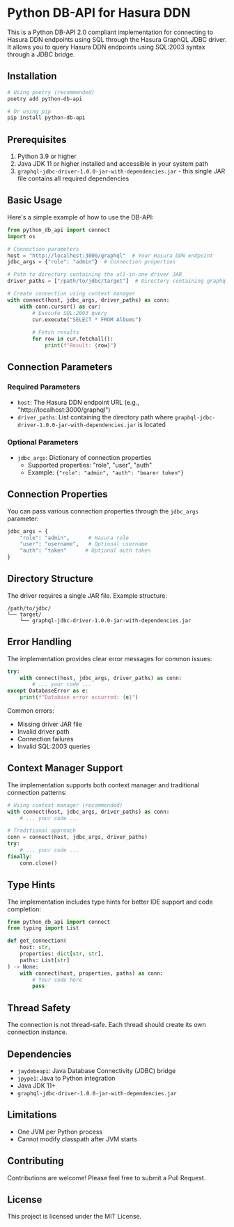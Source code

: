 # Python DB-API for Hasura DDN

This is a Python DB-API 2.0 compliant implementation for connecting to Hasura DDN endpoints using SQL through the Hasura GraphQL JDBC driver. It allows you to query Hasura DDN endpoints using SQL:2003 syntax through a JDBC bridge.

## Installation

```bash
# Using poetry (recommended)
poetry add python-db-api

# Or using pip
pip install python-db-api
```

## Prerequisites

1. Python 3.9 or higher
2. Java JDK 11 or higher installed and accessible in your system path
3. `graphql-jdbc-driver-1.0.0-jar-with-dependencies.jar` - this single JAR file contains all required dependencies

## Basic Usage

Here's a simple example of how to use the DB-API:

```python
from python_db_api import connect
import os

# Connection parameters
host = "http://localhost:3000/graphql"  # Your Hasura DDN endpoint
jdbc_args = {"role": "admin"}  # Connection properties

# Path to directory containing the all-in-one driver JAR
driver_paths = ["/path/to/jdbc/target"]  # Directory containing graphql-jdbc-driver-1.0.0-jar-with-dependencies.jar

# Create connection using context manager
with connect(host, jdbc_args, driver_paths) as conn:
    with conn.cursor() as cur:
        # Execute SQL:2003 query
        cur.execute("SELECT * FROM Albums")
        
        # Fetch results
        for row in cur.fetchall():
            print(f"Result: {row}")
```

## Connection Parameters

### Required Parameters

- `host`: The Hasura DDN endpoint URL (e.g., "http://localhost:3000/graphql")
- `driver_paths`: List containing the directory path where `graphql-jdbc-driver-1.0.0-jar-with-dependencies.jar` is located

### Optional Parameters

- `jdbc_args`: Dictionary of connection properties
  - Supported properties: "role", "user", "auth"
  - Example: `{"role": "admin", "auth": "bearer token"}`

## Connection Properties

You can pass various connection properties through the `jdbc_args` parameter:

```python
jdbc_args = {
    "role": "admin",      # Hasura role
    "user": "username",   # Optional username
    "auth": "token"      # Optional auth token
}
```

## Directory Structure

The driver requires a single JAR file. Example structure:

```
/path/to/jdbc/
└── target/
    └── graphql-jdbc-driver-1.0.0-jar-with-dependencies.jar
```

## Error Handling

The implementation provides clear error messages for common issues:

```python
try:
    with connect(host, jdbc_args, driver_paths) as conn:
        # ... your code ...
except DatabaseError as e:
    print(f"Database error occurred: {e}")
```

Common errors:
- Missing driver JAR file
- Invalid driver path
- Connection failures
- Invalid SQL:2003 queries

## Context Manager Support

The implementation supports both context manager and traditional connection patterns:

```python
# Using context manager (recommended)
with connect(host, jdbc_args, driver_paths) as conn:
    # ... your code ...

# Traditional approach
conn = connect(host, jdbc_args, driver_paths)
try:
    # ... your code ...
finally:
    conn.close()
```

## Type Hints

The implementation includes type hints for better IDE support and code completion:

```python
from python_db_api import connect
from typing import List

def get_connection(
    host: str,
    properties: dict[str, str],
    paths: List[str]
) -> None:
    with connect(host, properties, paths) as conn:
        # Your code here
        pass
```

## Thread Safety

The connection is not thread-safe. Each thread should create its own connection instance.

## Dependencies

- `jaydebeapi`: Java Database Connectivity (JDBC) bridge
- `jpype1`: Java to Python integration
- Java JDK 11+
- `graphql-jdbc-driver-1.0.0-jar-with-dependencies.jar`

## Limitations

- One JVM per Python process
- Cannot modify classpath after JVM starts

## Contributing

Contributions are welcome! Please feel free to submit a Pull Request.

## License

This project is licensed under the MIT License.
